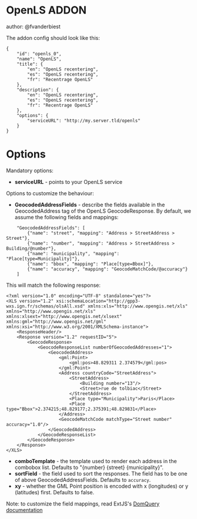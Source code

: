 OpenLS ADDON
===============

author: @fvanderbiest

The addon config should look like this:

    {
        "id": "openls_0",
        "name": "OpenLS",
        "title": {
            "en": "OpenLS recentering",
            "es": "OpenLS recentering",
            "fr": "Recentrage OpenLS"
        },
        "description": {
            "en": "OpenLS recentering",
            "es": "OpenLS recentering",
            "fr": "Recentrage OpenLS"
        },
        "options": {
            "serviceURL": "http://my.server.tld/openls"
        }
    }

Options
========

Mandatory options:
 * **serviceURL** - points to your OpenLS service
 
Options to customize the behaviour:
 * **GeocodedAddressFields** - describe the fields available in the GeocodedAddress tag of the OpenLS GeocodeResponse. By default, we assume the following fields and mappings:
 
```
    "GeocodedAddressFields": [
        {"name": "street", "mapping": "Address > StreetAddress > Street"},
        {"name": "number", "mapping": "Address > StreetAddress > Building/@number"},
        {"name": "municipality", "mapping": "Place[type=Municipality]"},
        {"name": "bbox", "mapping": "Place[type=Bbox]"}, 
        {"name": "accuracy", "mapping": "GeocodeMatchCode/@accuracy"}
    ]
```

This will match the following response:

```
<?xml version="1.0" encoding="UTF-8" standalone="yes"?>
<XLS version="1.2" xsi:schemaLocation="http://gpp3-wxs.ign.fr/schemas/olsAll.xsd" xmlns:xls="http://www.opengis.net/xls" xmlns="http://www.opengis.net/xls" xmlns:xlsext="http://www.opengis.net/xlsext" xmlns:gml="http://www.opengis.net/gml" xmlns:xsi="http://www.w3.org/2001/XMLSchema-instance">
    <ResponseHeader/>
    <Response version="1.2" requestID="5">
        <GeocodeResponse>
            <GeocodeResponseList numberOfGeocodedAddresses="1">
                <GeocodedAddress>
                    <gml:Point>
                        <gml:pos>48.829311 2.374579</gml:pos>
                    </gml:Point>
                    <Address countryCode="StreetAddress">
                        <StreetAddress>
                            <Building number="13"/>
                            <Street>rue de tolbiac</Street>
                        </StreetAddress>
                        <Place type="Municipality">Paris</Place>
                        <Place type="Bbox">2.374215;48.829177;2.375391;48.829831</Place>
                    </Address>
                    <GeocodeMatchCode matchType="Street number" accuracy="1.0"/>
                </GeocodedAddress>
            </GeocodeResponseList>
        </GeocodeResponse>
    </Response>
</XLS>
```

 * **comboTemplate** - the template used to render each address in the combobox list. Defaults to "{number} {street} {municipality}".
 * **sortField** - the field used to sort the responses. The field has to be one of above GeocodedAddressFields. Defaults to ```accuracy```.
 * **xy** - whether the GML Point position is encoded with x (longitudes) or y (latitudes) first. Defaults to false.
 
Note: to customize the field mappings, read ExtJS's [DomQuery documentation](http://docs.sencha.com/extjs/3.4.0/source/DomQuery.html#Ext-DomQuery)
